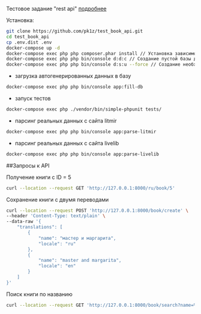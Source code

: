 Тестовое задание "rest api" [подробнее](qualificationTest.md)

Установка:

```bash
git clone https://github.com/pk1z/test_book_api.git
cd test_book_api
cp .env.dist .env
docker-compose up -d
docker-compose exec php php composer.phar install // Установка зависимостей композера
docker-compose exec php php bin/console d:d:c // Создание пустой базы данных
docker-compose exec php php bin/console d:s:u --force // Создание необходимых таблиц в БД
```

- загрузка автогенерированных данных в базу
```bash
docker-compose exec php php bin/console app:fill-db
```

- запуск тестов
```bash
docker-compose exec php ./vendor/bin/simple-phpunit tests/
```


- парсинг реальных данных с сайта litmir

```bash
docker-compose exec php php bin/console app:parse-litmir 
```

- парсинг реальных данных с сайта livelib
```bash
docker-compose exec php php bin/console app:parse-livelib
```


##Запросы к API

Получение книги с ID = 5
```bash
curl --location --request GET 'http://127.0.0.1:8000/ru/book/5'
```
Сохранение книги с двумя переводами
```bash
curl --location --request POST 'http://127.0.0.1:8000/book/create' \
--header 'Content-Type: text/plain' \
--data-raw '{
    "translations": [
        {
            "name": "мастер и маргарита",
            "locale": "ru"
        },
        {
            "name": "master and margarita",
            "locale": "en"
        }  
    ]
}'
```
Поиск книги по названию
```bash
curl --location --request GET 'http://127.0.0.1:8000/book/search?name=%D0%A1%D0%BB%D0%B5%D0%BF%D0%BE%D0%B9'
```
